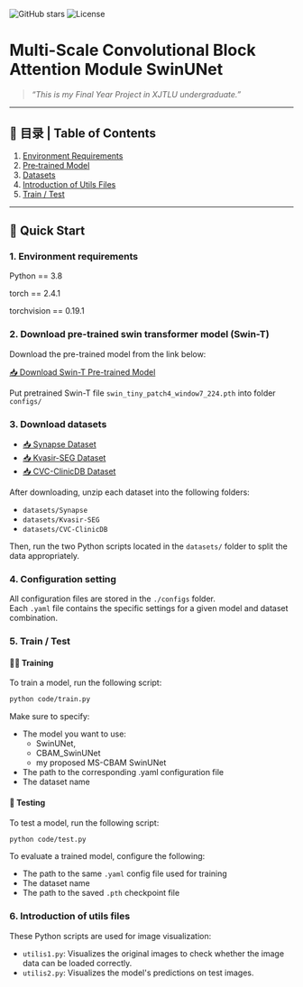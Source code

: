 <!-- 项目徽章示例，可在 shields.io 生成 -->
![GitHub stars](https://img.shields.io/github/stars/yourname/yourrepo?style=social)
![License](https://img.shields.io/github/license/yourname/yourrepo)

# Multi-Scale Convolutional Block Attention Module SwinUNet
> *“This is my Final Year Project in XJTLU undergraduate.”*  

---

## 📑 目录 | Table of Contents
1. [Environment Requirements](#1-environment-requirements)  
2. [Pre‑trained Model](#2-download-pre-trained-swin-transformer-model-swin-t)  
3. [Datasets](#3-download-datasets)  
4. [Introduction of Utils Files](#4-configuration-setting)
5. [Train / Test](#5-train--test)

---

## 🚀 Quick Start

### 1. Environment requirements
Python == 3.8

torch == 2.4.1

torchvision == 0.19.1

### 2. Download pre-trained swin transformer model (Swin-T)
Download the pre-trained model from the link below:

[📥 Download Swin-T Pre-trained Model](https://1drv.ms/u/c/0e644bbccb1ebf6b/EXLv071dCmRKltuSPuMPgasBc11oauVDbNv7YLpT8EcBbA?e=cCGBYc)

Put pretrained Swin-T file `swin_tiny_patch4_window7_224.pth` into folder `configs/`

### 3. Download datasets
- [📥 Synapse Dataset](https://1drv.ms/u/c/0e644bbccb1ebf6b/EZhh3kY1WBNPo31PekMW-EAB2yTDtdJypReGMlbm7pVHBA?e=xfGPri)
- [📥 Kvasir-SEG Dataset](https://1drv.ms/u/c/0e644bbccb1ebf6b/EWU0IBcfOeNPlHta9yUIo2AB9wGTeD4GyEyfT-zICsiUSw?e=XK1tXo)
- [📥 CVC-ClinicDB Dataset](https://1drv.ms/u/c/0e644bbccb1ebf6b/EZ5io_b_efBFjyNQ--SrRLwB-OA3fLyWb8HChgYHwm1MNw?e=5t2gwk)

After downloading, unzip each dataset into the following folders:
- `datasets/Synapse`
- `datasets/Kvasir-SEG`
- `datasets/CVC-ClinicDB`

Then, run the two Python scripts located in the `datasets/` folder to split the data appropriately.

### 4. Configuration setting
All configuration files are stored in the `./configs` folder.  
Each `.yaml` file contains the specific settings for a given model and dataset combination.

### 5. Train / Test
#### 🏋️‍♂️ Training

To train a model, run the following script:

```bash
python code/train.py
```
Make sure to specify:
- The model you want to use:
  - SwinUNet, 
  - CBAM_SwinUNet
  - my proposed MS-CBAM SwinUNet
- The path to the corresponding .yaml configuration file
- The dataset name

#### 🧪 Testing
To test a model, run the following script:
```bash
python code/test.py
```
To evaluate a trained model, configure the following:
- The path to the same `.yaml` config file used for training
- The dataset name
- The path to the saved `.pth` checkpoint file

### 6. Introduction of utils files 
These Python scripts are used for image visualization:
- `utilis1.py`: Visualizes the original images to check whether the image data can be loaded correctly.
- `utilis2.py`: Visualizes the model's predictions on test images.
